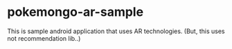 # pokemongo-ar-sample
This is sample android application that uses AR technologies. (But, this uses not recommendation lib..)
